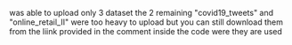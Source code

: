 was able to upload only 3 dataset the 2 remaining "covid19_tweets" and "online_retail_II" were too heavy to upload but you can still download them from the liink provided in the comment inside the code were they are used

